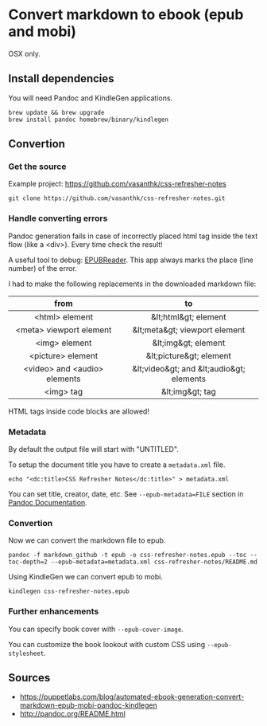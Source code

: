 # Convert markdown to ebook (epub and mobi)

OSX only.

## Install dependencies

You will need Pandoc and KindleGen applications.

```
brew update && brew upgrade
brew install pandoc homebrew/binary/kindlegen
```

## Convertion

### Get the source

Example project: https://github.com/vasanthk/css-refresher-notes

```
git clone https://github.com/vasanthk/css-refresher-notes.git
```

### Handle converting errors

Pandoc generation fails in case of incorrectly placed html tag inside the text flow (like a &lt;div&gt;). Every time check the result!

A useful tool to debug: [EPUBReader](https://addons.mozilla.org/en-US/firefox/addon/epubreader/). This app always marks the place (line number) of the error.

I had to make the following replacements in the downloaded markdown file:

|      from      |          to          |
|:--------------:|:--------------------:|
| &lt;html&gt; element | &amp;lt;html&amp;gt; element |
| &lt;meta&gt; viewport element | &amp;lt;meta&amp;gt; viewport element |
| &lt;img&gt; element  | &amp;lt;img&amp;gt; element  |
| &lt;picture&gt; element | &amp;lt;picture&amp;gt; element |
| &lt;video&gt; and &lt;audio&gt; elements | &amp;lt;video&amp;gt; and &amp;lt;audio&amp;gt; elements |
| &lt;img&gt; tag | &amp;lt;img&amp;gt; tag |

HTML tags inside code blocks are allowed!

### Metadata

By default the output file will start with "UNTITLED".

To setup the document title you have to create a `metadata.xml` file.

```
echo "<dc:title>CSS Refresher Notes</dc:title>" > metadata.xml
```

You can set title, creator, date, etc. See `--epub-metadata=FILE` section in [Pandoc Documentation](http://pandoc.org/README.html#options-affecting-specific-writers).

### Convertion

Now we can convert the markdown file to epub.

```
pandoc -f markdown_github -t epub -o css-refresher-notes.epub --toc --toc-depth=2 --epub-metadata=metadata.xml css-refresher-notes/README.md
```

Using KindleGen we can convert epub to mobi.

```
kindlegen css-refresher-notes.epub
```

### Further enhancements

You can specify book cover with `--epub-cover-image`.

You can customize the book lookout with custom CSS using `--epub-stylesheet`.

## Sources

- https://puppetlabs.com/blog/automated-ebook-generation-convert-markdown-epub-mobi-pandoc-kindlegen
- http://pandoc.org/README.html
